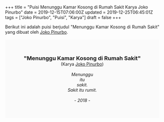 +++
title = "Puisi Menunggu Kamar Kosong di Rumah Sakit Karya Joko Pinurbo"
date = 2019-12-15T07:06:00Z
updated = 2019-12-25T06:45:01Z
tags = ["Joko Pinurbo", "Puisi", "Karya"]
draft = false
+++

<div dir="ltr" style="text-align: left;" trbidi="on"><div style="text-align: justify;">Berikut ini adalah puisi berjudul "Menunggu Kamar Kosong di Rumah Sakit" yang dibuat oleh <a href="https://id.wikipedia.org/wiki/Joko_Pinurbo" target="_blank">Joko Pinurbo</a>.</div><br /><div style="background: #FAFAFA; font-size: 14px; height: auto; margin: 0 auto; padding: 50px; text-align: center; width: auto;"><span style="font-size: 18px;"><b>"Menunggu Kamar Kosong di Rumah Sakit"</b></span><br />(Karya <a href="https://www.sekata.web.id/tags/joko-pinurbo" target="_blank">Joko Pinurbo</a>)<br /><br /><i>Menunggu<br />itu<br />sakit.<br />Sakit itu rumit.<br /><br />- 2018 -</i> </div></div>
